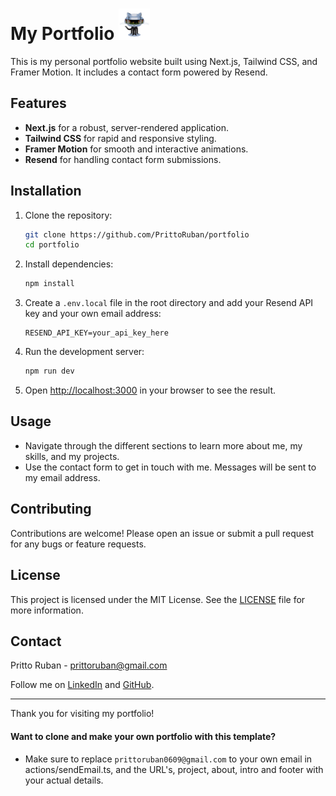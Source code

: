 
# My Portfolio <img src="https://github.com/PrittoRuban/PrittoRuban/blob/main/img/robot.gif" width="50px" height="50px"/> 

This is my personal portfolio website built using Next.js, Tailwind CSS, and Framer Motion. It includes a contact form powered by Resend.

## Features

- **Next.js** for a robust, server-rendered application.
- **Tailwind CSS** for rapid and responsive styling.
- **Framer Motion** for smooth and interactive animations.
- **Resend** for handling contact form submissions.

## Installation

1. Clone the repository:

   ```bash
   git clone https://github.com/PrittoRuban/portfolio
   cd portfolio
   ```

2. Install dependencies:

   ```bash
   npm install
   ```

3. Create a `.env.local` file in the root directory and add your Resend API key and your own email address:

   ```plaintext
   RESEND_API_KEY=your_api_key_here
   ```

4. Run the development server:

   ```bash
   npm run dev
   ```

5. Open [http://localhost:3000](http://localhost:3000) in your browser to see the result.

## Usage

- Navigate through the different sections to learn more about me, my skills, and my projects.
- Use the contact form to get in touch with me. Messages will be sent to my email address.

## Contributing

Contributions are welcome! Please open an issue or submit a pull request for any bugs or feature requests.

## License

This project is licensed under the MIT License. See the [LICENSE](LICENSE) file for more information.

## Contact

Pritto Ruban - [prittoruban@gmail.com](mailto:prittoprogrammer@gmail.com)

Follow me on [LinkedIn](https://www.linkedin.com/in/prittoruban/) and [GitHub](https://github.com/PrittoRuban).

---

Thank you for visiting my portfolio!

#### Want to clone and make your own portfolio with this template? 
- Make sure to replace `prittoruban0609@gmail.com` to your own email in actions/sendEmail.ts, and the URL's, project, about, intro and footer with your actual details.
